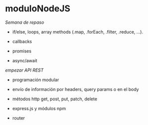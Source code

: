 # moduloNodeJS

*Semana de repaso*

- if/else, loops, array methods (.map, .forEach, .filter, .reduce, ...).

- callbacks

- promises

- async/await

*empezar API REST*

- programación modular

- envío de información por headers, query params o en el body

- métodos http get, post, put, patch, delete

- express.js y módulos npm 

- router
